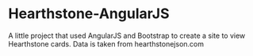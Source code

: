 # Hearthstone-AngularJS

A little project that used AngularJS and Bootstrap to create a site to view Hearthstone cards. Data is taken from hearthstonejson.com
